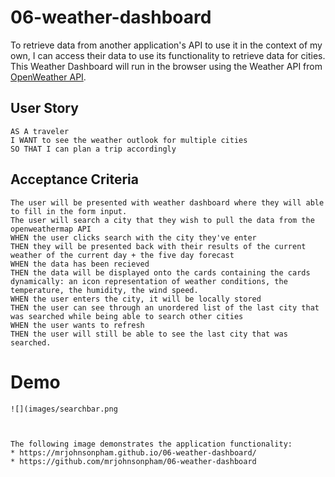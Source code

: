 # 06-weather-dashboard
To retrieve data from another application's API to use it in the context of my own, I can access their data to use its functionality to retrieve data for cities. 
This Weather Dashboard will run in the browser using the Weather API from [OpenWeather API](https://openweathermap.org/api).

## User Story
```
AS A traveler
I WANT to see the weather outlook for multiple cities
SO THAT I can plan a trip accordingly
```
## Acceptance Criteria
```
The user will be presented with weather dashboard where they will able to fill in the form input. 
The user will search a city that they wish to pull the data from the openweathermap API
WHEN the user clicks search with the city they've enter 
THEN they will be presented back with their results of the current weather of the current day + the five day forecast
WHEN the data has been recieved 
THEN the data will be displayed onto the cards containing the cards dynamically: an icon representation of weather conditions, the temperature, the humidity, the wind speed. 
WHEN the user enters the city, it will be locally stored 
THEN the user can see through an unordered list of the last city that was searched while being able to search other cities 
WHEN the user wants to refresh 
THEN the user will still be able to see the last city that was searched.

```
# Demo
```
![](images/searchbar.png



The following image demonstrates the application functionality:
* https://mrjohnsonpham.github.io/06-weather-dashboard/
* https://github.com/mrjohnsonpham/06-weather-dashboard
